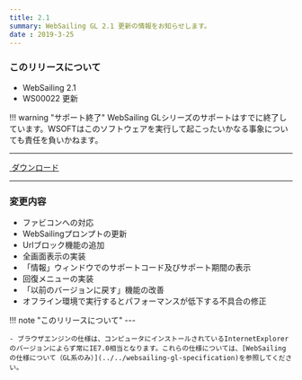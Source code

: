 ```yaml
---
title: 2.1
summary: WebSailing GL 2.1 更新の情報をお知らせします。
date : 2019-3-25
---
```

### このリリースについて

* WebSailing 2.1
* WS00022 更新

!!! warning "サポート終了"
    WebSailing GLシリーズのサポートはすでに終了しています。WSOFTはこのソフトウェアを実行して起こったいかなる事象についても責任を負いかねます。

---
<a href="https://download.wsoft.ws/WS00022" class="btn btn-primary btn-lg"><i class="bi bi-download"></i>&nbsp;ダウンロード</a>

---

### 変更内容
* ファビコンへの対応
* WebSailingプロンプトの更新
* Urlブロック機能の追加
* 全画面表示の実装
* 「情報」ウィンドウでのサポートコード及びサポート期間の表示
* 回復メニューの実装
* 「以前のバージョンに戻す」機能の改善
* オフライン環境で実行するとパフォーマンスが低下する不具合の修正

!!! note "このリリースについて"
    ---
    
    - ブラウザエンジンの仕様は、コンピュータにインストールされているInternetExplorerのバージョンによらず常にIE7.0相当となります。これらの仕様については、[WebSailingの仕様について（GL系のみ）](../../websailing-gl-specification)を参照してください。